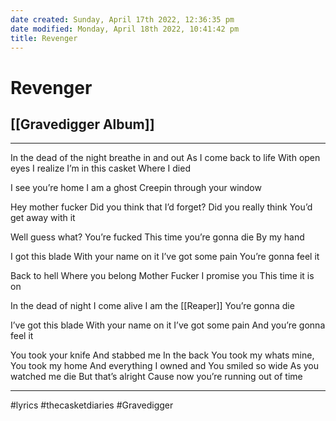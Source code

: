```yaml
---
date created: Sunday, April 17th 2022, 12:36:35 pm
date modified: Monday, April 18th 2022, 10:41:42 pm
title: Revenger
---
```

# Revenger
## [[Gravedigger Album]]
---

In the dead of the night
breathe in and out
As I come back to life
With open eyes
I realize
I’m in this casket
Where I died

I see you’re home
I am a ghost
Creepin through your window

Hey mother fucker
Did you think that I’d forget?
Did you really think
You’d get away with it

 Well guess what?
You’re fucked
This time
you’re gonna die
By my hand

I got this blade
With your name on it
I’ve got some pain
You’re gonna feel it

Back to hell
Where you belong
Mother Fucker
I promise you
This time it is on

 In the dead of night
I come alive
I am the [[Reaper]]
You’re gonna die

I’ve got this blade
With your name on it
I’ve got some pain
And you’re gonna feel it

You took your knife
And stabbed me In the back
You took my whats mine,
You took my home
And everything I owned and
You smiled so wide
As you watched me die
But that’s alright
Cause now you’re running out of time

---


#lyrics #thecasketdiaries #Gravedigger
